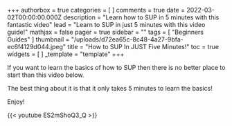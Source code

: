 +++
authorbox = true
categories = [ ]
comments = true
date = 2022-03-02T00:00:00.000Z
description = "Learn how to SUP in 5 minutes with this fantastic video"
lead = "Learn to SUP in just 5 minutes with this video guide!"
mathjax = false
pager = true
sidebar = ""
tags = [ "Beginners Guides" ]
thumbnail = "/uploads/d72ea65c-8c48-4a27-9bfa-ec6f4129d044.jpeg"
title = "How to SUP In JUST Five Minutes!"
toc = true
widgets = [ ]
_template = "template"
+++

If you want to learn the basics of how to SUP then there is no better place to start than this video below.  

The best thing about it is that it only takes 5 minutes to learn the basics! 

Enjoy!

{{< youtube ES2mShoQ3_Q >}}
